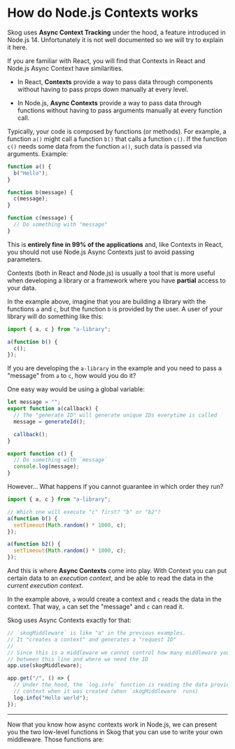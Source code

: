 # How do Node.js Contexts works

Skog uses **Async Context Tracking** under the hood, a feature introduced in Node.js 14. Unfortunately it is not well documented so we will try to explain it here.

If you are familiar with React, you will find that Contexts in React and Node.js Async Context have similarities.

- In React, **Contexts** provide a way to pass data through components without having to pass props down manually at every level.

- In Node.js, **Async Contexts** provide a way to pass data through functions without having to pass arguments manually at every function call.

Typically, your code is composed by functions (or methods). For example, a function `a()` might call a function `b()` that calls a function `c()`. If the function `c()` needs some data from the function `a()`, such data is passed via arguments. Example:

```ts
function a() {
  b("Hello");
}

function b(message) {
  c(message);
}

function c(message) {
  // Do something with "message"
}
```

This is **entirely fine in 99% of the applications** and, like Contexts in React, you should not use Node.js Async Contexts just to avoid passing parameters.

Contexts (both in React and Node.js) is usually a tool that is more useful when developing a library or a framework where you have **partial** access to your data.

In the example above, imagine that you are building a library with the functions `a` and `c`, but the function `b` is provided by the user. A user of your library will do something like this:

```ts
import { a, c } from "a-library";

a(function b() {
  c();
});
```

If you are developing the `a-library` in the example and you need to pass a "message" from `a` to `c`, how would you do it?

One easy way would be using a global variable:

```ts
let message = "";
export function a(callback) {
  // The "generate ID" will generate unique IDs everytime is called
  message = generateId();

  callback();
}

export function c() {
  // Do something with `message`
  console.log(message);
}
```

However... What happens if you cannot guarantee in which order they run?

```ts
import { a, c } from "a-library";

// Which one will execute "c" first? "b" or "b2"?
a(function b() {
  setTimeout(Math.random() * 1000, c);
});

a(function b2() {
  setTimeout(Math.random() * 1000, c);
});
```

And this is where **Async Contexts** come into play. With Context you can put certain data to an _execution context_, and be able to read the data in the _current execution context_.

In the example above, `a` would create a context and `c` reads the data in the context. That way, `a` can set the "message" and `c` can read it.

Skog uses Async Contexts exactly for that:

```ts
// `skogMiddleware` is like "a" in the previous examples.
// It "creates a context" and generates a "request ID"
//
// Since this is a middleware we cannot control how many middleware you have
// between this line and where we need the ID
app.use(skogMiddleware);

app.get("/", () => {
  // Under the hood, the `log.info` function is reading the data provided by the
  // context when it was created (when `skogMiddleware` runs)
  log.info("Hello world");
});
```

---

Now that you know how async contexts work in Node.js, we can present you the two low-level functions in Skog that you can use to write your own middleware. Those functions are:
